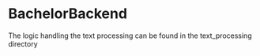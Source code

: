# BachelorBackend

The logic handling the text processing can be found in the text_processing directory
